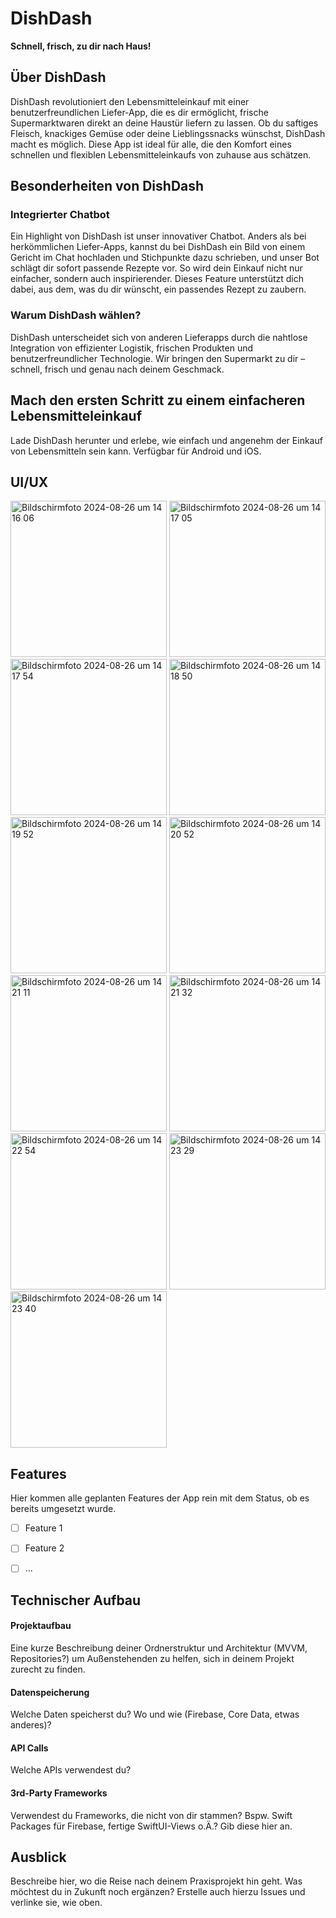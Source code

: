 # DishDash

**Schnell, frisch, zu dir nach Haus!**

## Über DishDash
DishDash revolutioniert den Lebensmitteleinkauf mit einer benutzerfreundlichen Liefer-App, die es dir ermöglicht, frische Supermarktwaren direkt an deine Haustür liefern zu lassen. Ob du saftiges Fleisch, knackiges Gemüse oder deine Lieblingssnacks wünschst, DishDash macht es möglich. Diese App ist ideal für alle, die den Komfort eines schnellen und flexiblen Lebensmitteleinkaufs von zuhause aus schätzen.

## Besonderheiten von DishDash
### Integrierter Chatbot
Ein Highlight von DishDash ist unser innovativer Chatbot. Anders als bei herkömmlichen Liefer-Apps, kannst du bei DishDash ein Bild von einem Gericht im Chat hochladen und Stichpunkte dazu schrieben, und unser Bot schlägt dir sofort passende Rezepte vor. So wird dein Einkauf nicht nur einfacher, sondern auch inspirierender. Dieses Feature unterstützt dich dabei, aus dem, was du dir wünscht, ein passendes Rezept zu zaubern.

### Warum DishDash wählen?
DishDash unterscheidet sich von anderen Lieferapps durch die nahtlose Integration von effizienter Logistik, frischen Produkten und benutzerfreundlicher Technologie. Wir bringen den Supermarkt zu dir – schnell, frisch und genau nach deinem Geschmack.

## Mach den ersten Schritt zu einem einfacheren Lebensmitteleinkauf
Lade DishDash herunter und erlebe, wie einfach und angenehm der Einkauf von Lebensmitteln sein kann. Verfügbar für Android und iOS.


## UI/UX
<img width="250" alt="Bildschirmfoto 2024-08-26 um 14 16 06" src="https://github.com/user-attachments/assets/c84507ea-e27a-497f-9dea-3216832239d3">
<img width="250" alt="Bildschirmfoto 2024-08-26 um 14 17 05" src="https://github.com/user-attachments/assets/2b032e74-1606-4e37-9a8f-6f4fc7ad6afa">
<img width="250" alt="Bildschirmfoto 2024-08-26 um 14 17 54" src="https://github.com/user-attachments/assets/4bd81043-b29c-4eaa-bdf9-ab2795e82f0f">
<img width="250" alt="Bildschirmfoto 2024-08-26 um 14 18 50" src="https://github.com/user-attachments/assets/52ddd253-8289-4f29-b2be-dd43aebc7280">
<img width="250" alt="Bildschirmfoto 2024-08-26 um 14 19 52" src="https://github.com/user-attachments/assets/7a49b0d0-ea34-4f7a-a382-989f3d3bf237">
<img width="250" alt="Bildschirmfoto 2024-08-26 um 14 20 52" src="https://github.com/user-attachments/assets/54d5903d-0f6c-4c76-9984-64fe997b7cf6">
<img width="250" alt="Bildschirmfoto 2024-08-26 um 14 21 11" src="https://github.com/user-attachments/assets/c1a73859-9ffd-40af-853f-e46519173abf">
<img width="250" alt="Bildschirmfoto 2024-08-26 um 14 21 32" src="https://github.com/user-attachments/assets/01ea725e-697f-4e06-aa6f-48004835b677">
<img width="250" alt="Bildschirmfoto 2024-08-26 um 14 22 54" src="https://github.com/user-attachments/assets/3caf8028-62fa-494f-8646-8c3cb6a047ec">
<img width="250" alt="Bildschirmfoto 2024-08-26 um 14 23 29" src="https://github.com/user-attachments/assets/d88b0b21-14fc-477f-b74d-36a58d827020">
<img width="250" alt="Bildschirmfoto 2024-08-26 um 14 23 40" src="https://github.com/user-attachments/assets/750ffa75-173a-49f9-9311-29c163f21d51">











## Features
Hier kommen alle geplanten Features der App rein mit dem Status, ob es bereits umgesetzt wurde.

- [ ] Feature 1
- [ ] Feature 2
- [ ] ...


## Technischer Aufbau

#### Projektaufbau
Eine kurze Beschreibung deiner Ordnerstruktur und Architektur (MVVM, Repositories?) um Außenstehenden zu helfen, sich in deinem Projekt zurecht zu finden.

#### Datenspeicherung
Welche Daten speicherst du? Wo und wie (Firebase, Core Data, etwas anderes)?

#### API Calls
Welche APIs verwendest du?

#### 3rd-Party Frameworks
Verwendest du Frameworks, die nicht von dir stammen? Bspw. Swift Packages für Firebase, fertige SwiftUI-Views o.Ä.? Gib diese hier an.


## Ausblick
Beschreibe hier, wo die Reise nach deinem Praxisprojekt hin geht. Was möchtest du in Zukunft noch ergänzen? Erstelle auch hierzu Issues und verlinke sie, wie oben.
 
